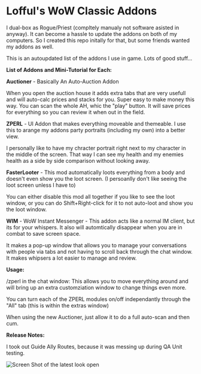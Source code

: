 # Lofful's WoW Classic Addons
I dual-box as Rogue/Priest (compltely manualy not software asisted in anyway). It can become a hassle to update the addons on both of my computers. So I created this repo initally for that, but some friends wanted my addons as well.

This is an autoupdated list of the addons I use in game. Lots of good stuff...

**List of Addons and Mini-Tutorial for Each:**

**Auctioner** - Basically An Auto-Auction Addon

When you open the auction house it adds extra tabs that are very usefull and will auto-calc prices and stacks for you. Super easy to make money this way. You can scan the whole AH, whic the "play" button. It will save prices for everything so you can review it when out in the field.

**ZPERL** - UI Addon that makes everything moveable and themeable. I use this to arange my addons party portraits (including my own) into a better view.

I personally like to have my chracter portrait right next to my character in the middle of the screen. That way I can see my health and my enemies health as a side by side comparison without looking away.

**FasterLooter** - This mod automatically loots everything from a body and doesn't even show you the loot screen. (I persoanlly don't like seeing the loot screen unless I have to)

You can either disable this mod all together if you like to see the loot window, or you can do Shift+Right-click for it to not auto-loot and show you the loot window.

**WIM** - WoW Instant Messenger - This addon acts like a normal IM client, but its for your whispers. It also will automtically disappear when you are in combat to save screen space.

It makes a pop-up window that allows you to manage your conversations with people via tabs and not having to scroll back through the chat window. It makes whipsers a lot easier to manage and review.

**Usage:**

/zperl in the chat window: This allows you to move everything around and will bring up an extra customziation window to change things even more.

You can turn each of the ZPERL modules on/off independantly through the "All" tab (this is within the extras window)

When using the new Auctioner, just allow it to do a full auto-scan and then cum.

**Release Notes:**

I took out Guide Ally Routes, because it was messing up during QA Unit testing.


![Screen Shot of the latest look open](https://github.com/ZaxLofful/Lofful-s-WoW-Classic-Addons/blob/master/1080p_open.png)
